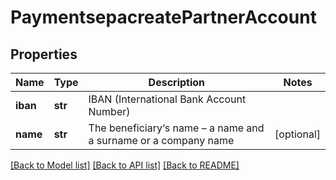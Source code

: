 # PaymentsepacreatePartnerAccount

## Properties
Name | Type | Description | Notes
------------ | ------------- | ------------- | -------------
**iban** | **str** | IBAN (International Bank Account Number) | 
**name** | **str** | The beneficiary‘s name – a name and a surname or a company name | [optional] 

[[Back to Model list]](../README.md#documentation-for-models) [[Back to API list]](../README.md#documentation-for-api-endpoints) [[Back to README]](../README.md)


